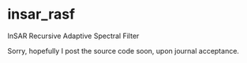 insar_rasf
=========

InSAR Recursive Adaptive Spectral Filter

Sorry, hopefully I post the source code soon, upon journal acceptance.
